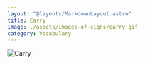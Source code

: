 ```yaml
---
layout: "@layouts/MarkdownLayout.astro"
title: Carry
image: ./assets/images-of-signs/carry.gif
category: Vocabulary
---
```


![Carry](@signs/carry.gif)
